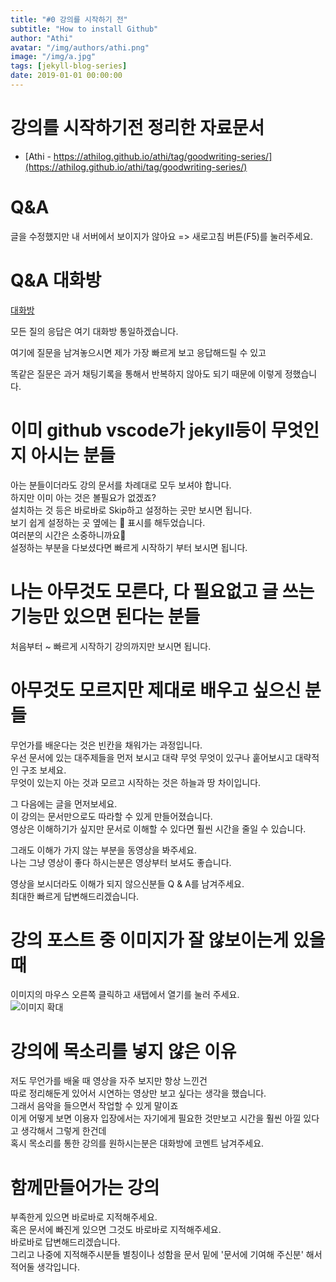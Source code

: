 ```yaml
---
title: "#0 강의를 시작하기 전"
subtitle: "How to install Github"
author: "Athi"
avatar: "/img/authors/athi.png"
image: "/img/a.jpg"
tags: [jekyll-blog-series]
date: 2019-01-01 00:00:00
---
```


# 강의를 시작하기전 정리한 자료문서

- [Athi - https://athilog.github.io/athi/tag/goodwriting-series/](https://athilog.github.io/athi/tag/goodwriting-series/)

# Q&A

글을 수정했지만 내 서버에서 보이지가 않아요 => 새로고침 버튼(F5)를 눌러주세요.

# Q&A 대화방

[대화방](https://gitter.im/athi-class/community?utm_source=share-link&utm_medium=link&utm_campaign=share-link)

모든 질의 응답은 여기 대화방 통일하겠습니다.

여기에 질문을 남겨놓으시면 제가 가장 빠르게 보고 응답해드릴 수 있고

똑같은 질문은 과거 채팅기록을 통해서 반복하지 않아도 되기 때문에 이렇게 정했습니다.

# 이미 github vscode가 jekyll등이 무엇인지 아시는 분들

아는 분들이더라도 강의 문서를 차례대로 모두 보셔야 합니다.  
하지만 이미 아는 것은 볼필요가 없겠죠?  
설치하는 것 등은 바로바로 Skip하고 설정하는 곳만 보시면 됩니다.  
보기 쉽게 설정하는 곳 옆에는 🔧 표시를 해두었습니다.  
여러분의 시간은 소중하니까요🤟  
설정하는 부분을 다보셨다면 빠르게 시작하기 부터 보시면 됩니다.

# 나는 아무것도 모른다, 다 필요없고 글 쓰는 기능만 있으면 된다는 분들

처음부터 ~ 빠르게 시작하기 강의까지만 보시면 됩니다.

# 아무것도 모르지만 제대로 배우고 싶으신 분들

무언가를 배운다는 것은 빈칸을 채워가는 과정입니다.  
우선 문서에 있는 대주제들을 먼저 보시고 대략 무엇 무엇이 있구나 훝어보시고 대략적인 구조 보세요.  
무엇이 있는지 아는 것과 모르고 시작하는 것은 하늘과 땅 차이입니다.

그 다음에는 글을 먼저보세요.  
이 강의는 문서만으로도 따라할 수 있게 만들어졌습니다.  
영상은 이해하기가 싶지만 문서로 이해할 수 있다면 훨씬 시간을 줄일 수 있습니다.

그래도 이해가 가지 않는 부분을 동영상을 봐주세요.  
나는 그냥 영상이 좋다 하시는분은 영상부터 보셔도 좋습니다.

영상을 보시더라도 이해가 되지 않으신분들 Q & A를 남겨주세요.  
최대한 빠르게 답변해드리겠습니다.

# 강의 포스트 중 이미지가 잘 않보이는게 있을 때

이미지의 마우스 오른쪽 클릭하고 새탭에서 열기를 눌러 주세요.  
![이미지 확대](https://i.imgur.com/7zDZvQm.png)

# 강의에 목소리를 넣지 않은 이유

저도 무언가를 배울 때 영상을 자주 보지만 항상 느낀건  
따로 정리해둔게 있어서 시연하는 영상만 보고 싶다는 생각을 했습니다.  
그래서 음악을 들으면서 작업할 수 있게 말이죠  
이게 어떻게 보면 이용자 입장에서는 자기에게 필요한 것만보고
시간을 훨씬 아낄 있다고 생각해서 그렇게 한건데  
혹시 목소리를 통한 강의를 원하시는분은 대화방에 코멘트 남겨주세요.

# 함께만들어가는 강의

부족한게 있으면 바로바로 지적해주세요.  
혹은 문서에 빠진게 있으면 그것도 바로바로 지적해주세요.  
바로바로 답변해드리겠습니다.  
그리고 나중에 지적해주시분들 별칭이나 성함을 문서 밑에 '문서에 기여해 주신분' 해서 적어둘 생각입니다.
